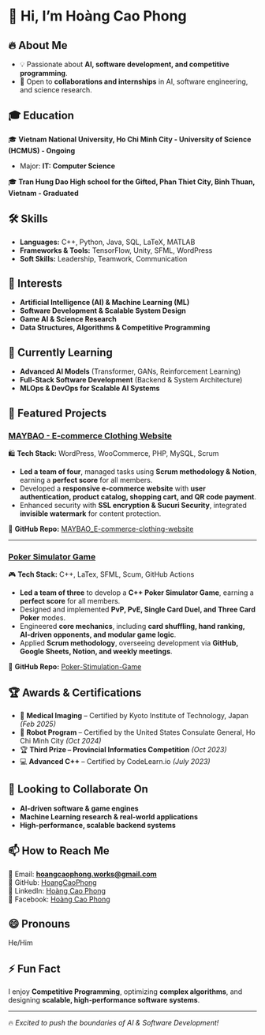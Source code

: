 # 👋 Hi, I’m Hoàng Cao Phong   

## 🔥 About Me  
- 💡 Passionate about **AI, software development, and competitive programming**.  
- 🚀 Open to **collaborations and internships** in AI, software engineering, and science research.  

## 🎓 Education  
🎓 **Vietnam National University, Ho Chi Minh City - University of Science (HCMUS) - Ongoing**  
- Major: **IT: Computer Science**
  
🎓 **Tran Hung Dao High school for the Gifted, Phan Thiet City, Binh Thuan, Vietnam - Graduated**  

## 🛠️ Skills  
- **Languages:** C++, Python, Java, SQL, LaTeX, MATLAB  
- **Frameworks & Tools:** TensorFlow, Unity, SFML, WordPress  
- **Soft Skills:** Leadership, Teamwork, Communication  

## 👀 Interests  
- **Artificial Intelligence (AI) & Machine Learning (ML)**  
- **Software Development & Scalable System Design**  
- **Game AI & Science Research**  
- **Data Structures, Algorithms & Competitive Programming**  

## 🌱 Currently Learning  
- **Advanced AI Models** (Transformer, GANs, Reinforcement Learning)  
- **Full-Stack Software Development** (Backend & System Architecture)  
- **MLOps & DevOps for Scalable AI Systems**

## 🌟 Featured Projects  

### [MAYBAO - E-commerce Clothing Website](https://github.com/HoangCaoPhong/MAYBAO_E-commerce-clothing-website)  
🛍️ **Tech Stack:** WordPress, WooCommerce, PHP, MySQL, Scrum  

- **Led a team of four**, managed tasks using **Scrum methodology & Notion**, earning a **perfect score** for all members.  
- Developed a **responsive e-commerce website** with **user authentication, product catalog, shopping cart, and QR code payment**.  
- Enhanced security with **SSL encryption & Sucuri Security**, integrated **invisible watermark** for content protection.  

🔗 **GitHub Repo:** [MAYBAO_E-commerce-clothing-website](https://github.com/HoangCaoPhong/MAYBAO_E-commerce-clothing-website)  

---

### [Poker Simulator Game](https://github.com/HoangCaoPhong/Poker-Stimulation-Game)  
🎮 **Tech Stack:** C++, LaTex, SFML, Scum, GitHub Actions  

- **Led a team of three** to develop a **C++ Poker Simulator Game**, earning a **perfect score** for all members.  
- Designed and implemented **PvP, PvE, Single Card Duel, and Three Card Poker** modes.  
- Engineered **core mechanics**, including **card shuffling, hand ranking, AI-driven opponents, and modular game logic**.  
- Applied **Scrum methodology**, overseeing development via **GitHub, Google Sheets, Notion, and weekly meetings**.  

🔗 **GitHub Repo:** [Poker-Stimulation-Game](https://github.com/HoangCaoPhong/Poker-Stimulation-Game)  


## 🏆 Awards & Certifications  

- 🏅 **Medical Imaging** – Certified by Kyoto Institute of Technology, Japan *(Feb 2025)*  
- 🤖 **Robot Program** – Certified by the United States Consulate General, Ho Chi Minh City *(Oct 2024)*  
- 🏆 **Third Prize – Provincial Informatics Competition** *(Oct 2023)*  
- 💻 **Advanced C++** – Certified by CodeLearn.io *(July 2023)*  


## 💞️ Looking to Collaborate On  
- **AI-driven software & game engines**  
- **Machine Learning research & real-world applications**  
- **High-performance, scalable backend systems**  

## 📫 How to Reach Me  
📧 Email: **hoangcaophong.works@gmail.com**  
🔗 GitHub: [HoangCaoPhong](https://github.com/HoangCaoPhong)  
💼 LinkedIn: [Hoàng Cao Phong](https://www.linkedin.com/in/hoang-cao-phong)  
📘 Facebook: [Hoàng Cao Phong](https://www.facebook.com/HoangCaoPhongVN)  

## 😄 Pronouns  
He/Him  

## ⚡ Fun Fact  
I enjoy **Competitive Programming**, optimizing **complex algorithms**, and designing **scalable, high-performance software systems**.  

---

🔥 *Excited to push the boundaries of AI & Software Development!*  
